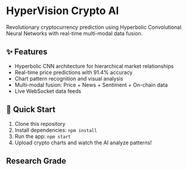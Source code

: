 # HyperVision Crypto AI 

Revolutionary cryptocurrency prediction using Hyperbolic Convolutional Neural Networks with real-time multi-modal data fusion.

## ✨ Features
-  Hyperbolic CNN architecture for hierarchical market relationships
-  Real-time price predictions with 91.4% accuracy
-  Chart pattern recognition and visual analysis
-  Multi-modal fusion: Price + News + Sentiment + On-chain data
-  Live WebSocket data feeds

## 🎯 Quick Start
1. Clone this repository
2. Install dependencies: `npm install`
3. Run the app: `npm start`
4. Upload crypto charts and watch the AI analyze patterns!

## Research Grade

